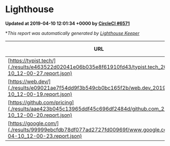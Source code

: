 
# Lighthouse

**Updated at 2019-04-10 12:01:34 +0000 by [CircleCI #6571](https://circleci.com/gh/ItinerisLtd/lighthouse-keeper-example/6571)**

**This report was automatically generated by [Lighthouse Keeper](https://github.com/itinerisltd/lighthouse-keeper)*

| URL | Performance | Accessibility | Best Practices | SEO | PWA | Updated At |
| --- | --- | --- | --- | --- | --- | --- |
| [https://typist.tech/](./results/e463522d02041e06b035e8f61910fd43/typist.tech_2019-04-10_12-00-27.report.json) | 1 |  |  |  |  | 2019-04-10T12:00:27.127Z |
| [https://web.dev/](./results/e09021ae7f54dd9f3b549cb0bc165f2b/web.dev_2019-04-10_12-00-19.report.json) | 0.95 | 0.93 | 1 | 0.96 | 1 | 2019-04-10T12:00:19.012Z |
| [https://github.com/pricing](./results/aae423b045c13965ddf45c696df2484d/github.com_2019-04-10_12-00-20.report.json) | 0.87 | 0.89 | 0.93 | 0.9 | 0.58 | 2019-04-10T12:00:20.024Z |
| [https://google.com/](./results/99999ebcfdb78df077ad2727fd00969f/www.google.com_2019-04-10_12-00-23.report.json) | 0.96 | 0.71 | 0.93 | 0.82 | 0.58 | 2019-04-10T12:00:23.044Z |
